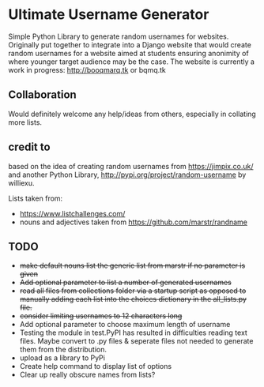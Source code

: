 # Ultimate Username Generator
Simple Python Library to generate random usernames for websites.
Originally put together to integrate into a Django website that would create random usernames for a website aimed at students ensuring anonimity of where younger target audience may be the case.
The website is currently a work in progress: http://booqmarq.tk or bqmq.tk

## Collaboration
Would definitely welcome any help/ideas from others, especially in collating more lists.

## credit to
based on the idea of creating random usernames from https://jimpix.co.uk/ and another Python Library, http://pypi.org/project/random-username by williexu.

Lists taken from:
- https://www.listchallenges.com/
- nouns and adjectives taken from https://github.com/marstr/randname


## TODO
- ~~make default nouns list the generic list from marstr if no parameter is given~~
- ~~Add optional parameter to list a number of generated usernames~~
- ~~read all files from collections folder via a startup script as opposed to manually adding each list into the choices dictionary in the all_lists.py file.~~
- ~~consider limiting usernames to 12 characters long~~
- Add optional parameter to choose maximum length of username
- Testing the module in test.PyPI has resulted in difficulties reading text files. Maybe convert to .py files & seperate files not needed to generate them from the distribution.
- upload as a library to PyPi
- Create help command to display list of options
- Clear up really obscure names from lists?
 